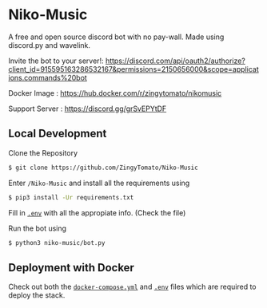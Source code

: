 # Niko-Music

A free and open source discord bot with no pay-wall. Made using discord.py and wavelink.

Invite the bot to your server!: https://discord.com/api/oauth2/authorize?client_id=915595163286532167&permissions=2150656000&scope=applications.commands%20bot

Docker Image : https://hub.docker.com/r/zingytomato/nikomusic

Support Server : https://discord.gg/grSvEPYtDF

## Local Development

Clone the Repository
```sh
$ git clone https://github.com/ZingyTomato/Niko-Music
```
Enter `/Niko-Music` and install all the requirements using
```sh
$ pip3 install -Ur requirements.txt
```
Fill in [`.env`](https://github.com/ZingyTomato/Niko-Music/blob/main/niko-music/.env) with all the appropiate info. (Check the file)

Run the bot using
```sh
$ python3 niko-music/bot.py
```

## Deployment with Docker

Check out both the [`docker-compose.yml`](https://github.com/ZingyTomato/Niko-Music/blob/main/docker-compose.yml) and [`.env`](https://github.com/ZingyTomato/Niko-Music/blob/main/niko-music/.env) files which are required to deploy the stack.
